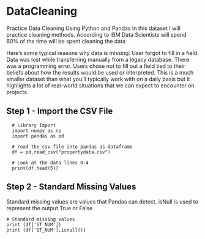 # DataCleaning
Practice Data Cleaning Using Python and Pandas In this dataset I will practice cleaning methods. According to IBM Data Scientists will spend 80% of the time will be spent cleaning the data

Here’s some typical reasons why data is missing:
User forgot to fill in a field. Data was lost while transferring manually from a legacy database. There was a programming error. Users chose not to fill out a field tied to their beliefs about how the results would be used or interpreted.
This is a much smaller dataset than what you’ll typically work with on a daily basis but it highlights a lot of real-world situations that we can expect to encounter on projects.

## Step 1 - Import the CSV File 

      # Library Import
      import numpy as np 
      import pandas as pd 

      # read the csv file into pandas as dataframe
      df = pd.read_csv("propertydata.csv")

      # Look at the data lines 0-4
      print(df.head(5))

## Step 2 - Standard Missing Values
Standard missing values are values that Pandas can detect. isNull is used to represent the output True or False

    # Standard missing values
    print (df['ST_NUM'])
    print (df['ST_NUM'].isnull())

